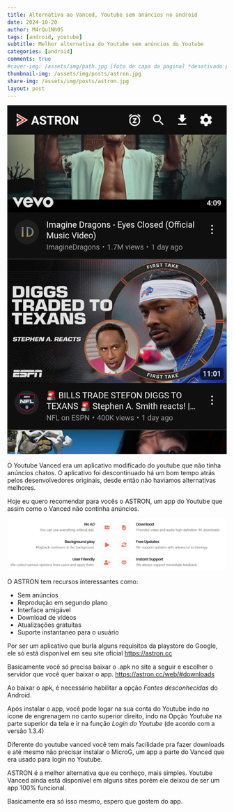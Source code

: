 ```yaml
---
title: Alternativa ao Vanced, Youtube sem anúncios no android
date: 2024-10-20
author: M4rQu1Nh0S
tags: [android, youtube]
subtitle: Melhor alternativa do Youtube sem anúncios do Youtube
categories: [android]
comments: true
#cover-img: /assets/img/path.jpg [foto de capa da pagina] *desativado por hashtag #
thumbnail-img: /assets/img/posts/astron.jpg
share-img: /assets/img/posts/astron.jpg
layout: post
---
```


<p align='center'><img alt='Imagem do aplicativo Astron' src="/assets/img/posts/astron.jpg"/></p>
O Youtube Vanced era um aplicativo modificado do youtube que não tinha anúncios chatos. O aplicativo foi descontinuado há um bom tempo atrás pelos desenvolvedores originais, desde então não haviamos alternativas melhores.

Hoje eu quero recomendar para vocês o ASTRON, um app do Youtube que assim como o Vanced não continha anúncios. 

<p align='center'><img alt='Recursos principais do ASTRON' src="/assets/img/posts/astron1.png"/></p>
O ASTRON tem recursos interessantes como:

- Sem anúncios
- Reprodução em segundo plano
- Interface amigável
- Download de vídeos
- Atualizações gratuítas
- Suporte instantaneo para o usuário

Por ser um aplicativo que burla alguns requisitos da playstore do Google, ele só está disponível em seu site oficial https://astron.cc

Basicamente você só precisa baixar o .apk no site a seguir e escolher o servidor que você quer baixar o app.
https://astron.cc/web/#downloads

Ao baixar o apk, é necessário habilitar a opção *Fontes desconhecidas* do Android.

Após instalar o app, você pode logar na sua conta do Youtube indo no icone de engrenagem no canto superior direito, indo na Opção *Youtube* na parte superior da tela e ir na função *Login do Youtube* (de acordo com a versão 1.3.4)

Diferente do youtube vanced você tem mais facilidade pra fazer downloads e até mesmo não precisar instalar o MicroG, um app a parte do Vanced que era usado para login no Youtube.

ASTRON é a melhor alternativa que eu conheço, mais simples. Youtube Vanced ainda está disponivel em alguns sites porém ele deixou de ser um app 100% funcional.

Basicamente era só isso mesmo, espero que gostem do app.
